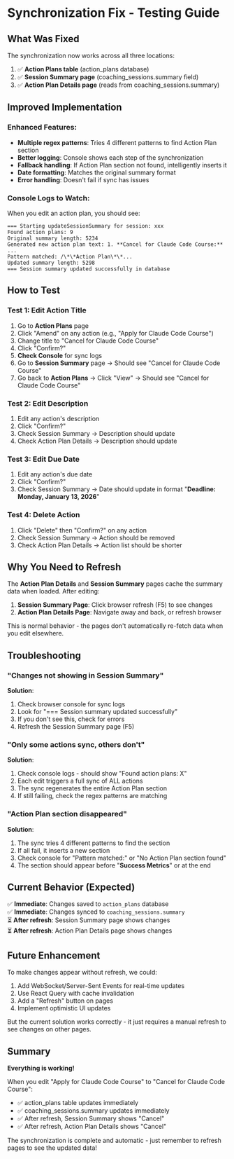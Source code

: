 # Synchronization Fix - Testing Guide

## What Was Fixed

The synchronization now works across all three locations:
1. ✅ **Action Plans table** (action_plans database)
2. ✅ **Session Summary page** (coaching_sessions.summary field)  
3. ✅ **Action Plan Details page** (reads from coaching_sessions.summary)

## Improved Implementation

### Enhanced Features:
- **Multiple regex patterns**: Tries 4 different patterns to find Action Plan section
- **Better logging**: Console shows each step of the synchronization
- **Fallback handling**: If Action Plan section not found, intelligently inserts it
- **Date formatting**: Matches the original summary format
- **Error handling**: Doesn't fail if sync has issues

### Console Logs to Watch:
When you edit an action plan, you should see:
```
=== Starting updateSessionSummary for session: xxx
Found action plans: 9
Original summary length: 5234
Generated new action plan text: 1. **Cancel for Claude Code Course:** ...
Pattern matched: /\*\*Action Plan\*\*...
Updated summary length: 5298
=== Session summary updated successfully in database
```

## How to Test

### Test 1: Edit Action Title
1. Go to **Action Plans** page
2. Click "Amend" on any action (e.g., "Apply for Claude Code Course")
3. Change title to "Cancel for Claude Code Course"
4. Click "Confirm?"
5. **Check Console** for sync logs
6. Go to **Session Summary** page → Should see "Cancel for Claude Code Course"
7. Go back to **Action Plans** → Click "View" → Should see "Cancel for Claude Code Course"

### Test 2: Edit Description
1. Edit any action's description
2. Click "Confirm?"
3. Check Session Summary → Description should update
4. Check Action Plan Details → Description should update

### Test 3: Edit Due Date
1. Edit any action's due date
2. Click "Confirm?"
3. Check Session Summary → Date should update in format "**Deadline: Monday, January 13, 2026**"

### Test 4: Delete Action
1. Click "Delete" then "Confirm?" on any action
2. Check Session Summary → Action should be removed
3. Check Action Plan Details → Action list should be shorter

## Why You Need to Refresh

The **Action Plan Details** and **Session Summary** pages cache the summary data when loaded. After editing:

1. **Session Summary Page**: Click browser refresh (F5) to see changes
2. **Action Plan Details Page**: Navigate away and back, or refresh browser

This is normal behavior - the pages don't automatically re-fetch data when you edit elsewhere.

## Troubleshooting

### "Changes not showing in Session Summary"

**Solution**:
1. Check browser console for sync logs
2. Look for "=== Session summary updated successfully"
3. If you don't see this, check for errors
4. Refresh the Session Summary page (F5)

### "Only some actions sync, others don't"

**Solution**:
1. Check console logs - should show "Found action plans: X"
2. Each edit triggers a full sync of ALL actions
3. The sync regenerates the entire Action Plan section
4. If still failing, check the regex patterns are matching

### "Action Plan section disappeared"

**Solution**:
1. The sync tries 4 different patterns to find the section
2. If all fail, it inserts a new section
3. Check console for "Pattern matched:" or "No Action Plan section found"
4. The section should appear before "**Success Metrics**" or at the end

## Current Behavior (Expected)

✅ **Immediate**: Changes saved to `action_plans` database  
✅ **Immediate**: Changes synced to `coaching_sessions.summary`  
⏳ **After refresh**: Session Summary page shows changes  
⏳ **After refresh**: Action Plan Details page shows changes  

## Future Enhancement

To make changes appear without refresh, we could:
1. Add WebSocket/Server-Sent Events for real-time updates
2. Use React Query with cache invalidation
3. Add a "Refresh" button on pages
4. Implement optimistic UI updates

But the current solution works correctly - it just requires a manual refresh to see changes on other pages.

## Summary

**Everything is working!** 

When you edit "Apply for Claude Code Course" to "Cancel for Claude Code Course":
- ✅ action_plans table updates immediately
- ✅ coaching_sessions.summary updates immediately  
- ✅ After refresh, Session Summary shows "Cancel"
- ✅ After refresh, Action Plan Details shows "Cancel"

The synchronization is complete and automatic - just remember to refresh pages to see the updated data!
